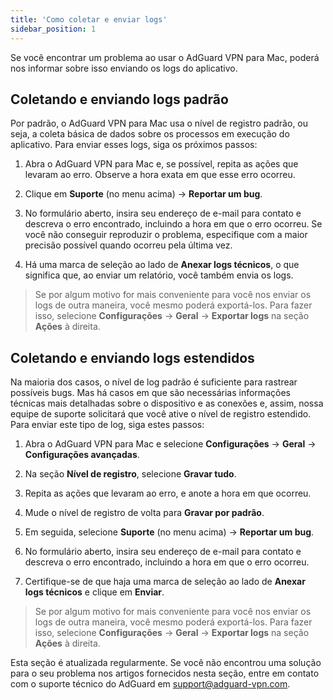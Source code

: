 ```yaml
---
title: 'Como coletar e enviar logs'
sidebar_position: 1
---
```


Se você encontrar um problema ao usar o AdGuard VPN para Mac, poderá nos informar sobre isso enviando os logs do aplicativo.

## Coletando e enviando logs padrão

Por padrão, o AdGuard VPN para Mac usa o nível de registro padrão, ou seja, a coleta básica de dados sobre os processos em execução do aplicativo. Para enviar esses logs, siga os próximos passos:

1. Abra o AdGuard VPN para Mac e, se possível, repita as ações que levaram ao erro. Observe a hora exata em que esse erro ocorreu.

2. Clique em **Suporte** (no menu acima) → **Reportar um bug**.

3. No formulário aberto, insira seu endereço de e-mail para contato e descreva o erro encontrado, incluindo a hora em que o erro ocorreu. Se você não conseguir reproduzir o problema, especifique com a maior precisão possível quando ocorreu pela última vez.

4. Há uma marca de seleção ao lado de **Anexar logs técnicos**, o que significa que, ao enviar um relatório, você também envia os logs.
> Se por algum motivo for mais conveniente para você nos enviar os logs de outra maneira, você mesmo poderá exportá-los. Para fazer isso, selecione **Configurações** → **Geral** → **Exportar logs** na seção **Ações** à direita.

## Coletando e enviando logs estendidos

Na maioria dos casos, o nível de log padrão é suficiente para rastrear possíveis bugs. Mas há casos em que são necessárias informações técnicas mais detalhadas sobre o dispositivo e as conexões e, assim, nossa equipe de suporte solicitará que você ative o nível de registro estendido. Para enviar este tipo de log, siga estes passos:

1. Abra o AdGuard VPN para Mac e selecione **Configurações** → **Geral** → **Configurações avançadas**.

2. Na seção **Nível de registro**, selecione **Gravar tudo**.

3. Repita as ações que levaram ao erro, e anote a hora em que ocorreu.

4. Mude o nível de registro de volta para **Gravar por padrão**.

5. Em seguida, selecione **Suporte** (no menu acima) → **Reportar um bug**.

6. No formulário aberto, insira seu endereço de e-mail para contato e descreva o erro encontrado, incluindo a hora em que o erro ocorreu.

7. Certifique-se de que haja uma marca de seleção ao lado de **Anexar logs técnicos** e clique em **Enviar**.
> Se por algum motivo for mais conveniente para você nos enviar os logs de outra maneira, você mesmo poderá exportá-los. Para fazer isso, selecione **Configurações** → **Geral** → **Exportar logs** na seção **Ações** à direita.

Esta seção é atualizada regularmente. Se você não encontrou uma solução para o seu problema nos artigos fornecidos nesta seção, entre em contato com o suporte técnico do AdGuard em support@adguard-vpn.com.